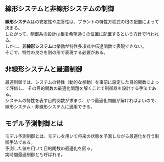 ## 線形システムと非線形システムの制御
**線形システム**はの安定性や応答性は、プラントの特性方程式の根の配置によって決まる。  
したがって、制御系の設計は根を希望通りの位置に配置するという方針で行われる。  
しかし、**非線形システム**は挙動が特性多項式や伝達関数で表現できない。  
そこで、特性の良さを別の形で表現する必要がある。

## 非線形システムと最適制御
最適制御では、システムの特性（動的な挙動）を事前に設定した目的関数によって評価し、
その目的関数の最適化問題を解くことで制御器を設計する手法である。  
システムの特性を表す目的関数が求まり、かつ最適化問題が解ければよいので、線形システム・非線形システムに適用できる。



## モデル予測制御とは
モデル予測制御とは、モデルを用いて将来の状態を予測しながら最適化を行う制御手法である。  
予測した値を用いて目的関数の最適化を図る。  
実時間最適制御とも呼ばれる。

